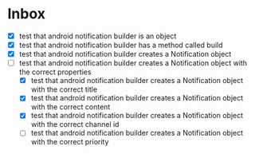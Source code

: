 # Inbox
- [x] test that android notification builder is an object
- [x] test that android notification builder has a method called build
- [x] test that android notification builder creates a Notification object
- [ ] test that android notification builder creates a Notification object with the correct properties
  - [x] test that android notification builder creates a Notification object with the correct title
  - [x] test that android notification builder creates a Notification object with the correct content
  - [x] test that android notification builder creates a Notification object with the correct channel id
  - [ ] test that android notification builder creates a Notification object with the correct priority
